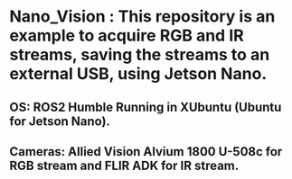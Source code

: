 # Nano_Vision : This repository is an example to acquire RGB and IR streams, saving the streams to an external USB, using Jetson Nano.

##  OS: ROS2 Humble Running in XUbuntu (Ubuntu for Jetson Nano).
##  Cameras: Allied Vision Alvium 1800 U-508c for RGB stream and FLIR ADK for IR stream.
